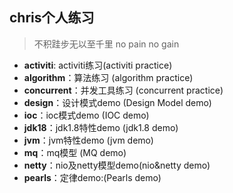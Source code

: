 chris个人练习 
----------------------
> 不积跬步无以至千里 no pain no gain

- __activiti__: activiti练习(activiti practice)
- __algorithm__：算法练习 (algorithm practice)
- __concurrent__：并发工具练习 (concurrent practice)
- __design__：设计模式demo (Design Model demo)
- __ioc__：ioc模式demo (IOC demo)
- __jdk18__：jdk1.8特性demo (jdk1.8 demo)
- __jvm__：jvm特性demo (jvm demo)
- __mq__：mq模型 (MQ demo)
- __netty__：nio及netty模型demo(nio&netty demo)
- __pearls__：定律demo:(Pearls demo)
